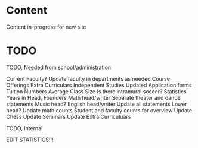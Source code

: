 Content
============================
Content in-progress for new site

TODO
============================

TODO, Needed from school/administration

Current Faculty?
Update faculty in departments as needed
Course Offerings
Extra Curriculars
Independent Studies
Updated Application forms
Tuition Numbers
Average Class Size
Is there intramural soccer?
Statistics
Years in Head, Founders
Math head/writer
Separate theater and dance statements
Music head?
English head/writer
Update all statements
Lower head?
Update math counts
Student and faculty counts for overview
Update Chess
Update Seminars
Update Extra Curriculuars

TODO, Internal

EDIT STATISTICS!!!